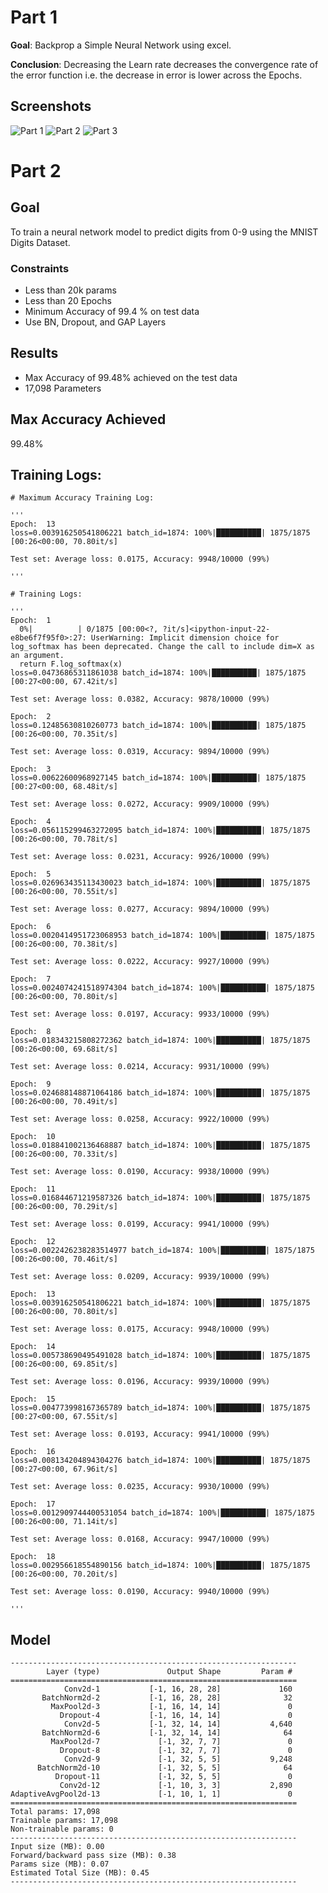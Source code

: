 # Part 1

**Goal**: Backprop a Simple Neural Network using excel.

**Conclusion**: Decreasing the Learn rate decreases the convergence rate of the error function i.e. the decrease in error is lower across the Epochs.

## Screenshots

![Part 1](https://github.com/gremlin97/EVA-8/blob/main/S4/part1.PNG)
![Part 2](https://github.com/gremlin97/EVA-8/blob/main/S4/part2.PNG)
![Part 3](https://github.com/gremlin97/EVA-8/blob/main/S4/part3.PNG)

# Part 2

## Goal

To train a neural network model to predict digits from 0-9 using the MNIST Digits Dataset.

### Constraints
* Less than 20k params
* Less than 20 Epochs
* Minimum Accuracy of 99.4 % on test data
* Use BN, Dropout, and GAP Layers

## Results
* Max Accuracy of 99.48% achieved on the test data
* 17,098 Parameters

## Max Accuracy Achieved
99.48%

## Training Logs:

```
# Maximum Accuracy Training Log:

'''
Epoch:  13
loss=0.003916250541806221 batch_id=1874: 100%|██████████| 1875/1875 [00:26<00:00, 70.80it/s]

Test set: Average loss: 0.0175, Accuracy: 9948/10000 (99%)

'''

# Training Logs:

'''
Epoch:  1
  0%|          | 0/1875 [00:00<?, ?it/s]<ipython-input-22-e8be6f7f95f0>:27: UserWarning: Implicit dimension choice for log_softmax has been deprecated. Change the call to include dim=X as an argument.
  return F.log_softmax(x)
loss=0.04736865311861038 batch_id=1874: 100%|██████████| 1875/1875 [00:27<00:00, 67.42it/s]

Test set: Average loss: 0.0382, Accuracy: 9878/10000 (99%)

Epoch:  2
loss=0.12485630810260773 batch_id=1874: 100%|██████████| 1875/1875 [00:26<00:00, 70.35it/s]

Test set: Average loss: 0.0319, Accuracy: 9894/10000 (99%)

Epoch:  3
loss=0.00622600968927145 batch_id=1874: 100%|██████████| 1875/1875 [00:27<00:00, 68.48it/s]

Test set: Average loss: 0.0272, Accuracy: 9909/10000 (99%)

Epoch:  4
loss=0.056115299463272095 batch_id=1874: 100%|██████████| 1875/1875 [00:26<00:00, 70.78it/s]

Test set: Average loss: 0.0231, Accuracy: 9926/10000 (99%)

Epoch:  5
loss=0.026963435113430023 batch_id=1874: 100%|██████████| 1875/1875 [00:26<00:00, 70.55it/s]

Test set: Average loss: 0.0277, Accuracy: 9894/10000 (99%)

Epoch:  6
loss=0.0020414951723068953 batch_id=1874: 100%|██████████| 1875/1875 [00:26<00:00, 70.38it/s]

Test set: Average loss: 0.0222, Accuracy: 9927/10000 (99%)

Epoch:  7
loss=0.0024074241518974304 batch_id=1874: 100%|██████████| 1875/1875 [00:26<00:00, 70.80it/s]

Test set: Average loss: 0.0197, Accuracy: 9933/10000 (99%)

Epoch:  8
loss=0.018343215808272362 batch_id=1874: 100%|██████████| 1875/1875 [00:26<00:00, 69.68it/s]

Test set: Average loss: 0.0214, Accuracy: 9931/10000 (99%)

Epoch:  9
loss=0.024688148871064186 batch_id=1874: 100%|██████████| 1875/1875 [00:26<00:00, 70.49it/s]

Test set: Average loss: 0.0258, Accuracy: 9922/10000 (99%)

Epoch:  10
loss=0.018841002136468887 batch_id=1874: 100%|██████████| 1875/1875 [00:26<00:00, 70.33it/s]

Test set: Average loss: 0.0190, Accuracy: 9938/10000 (99%)

Epoch:  11
loss=0.016844671219587326 batch_id=1874: 100%|██████████| 1875/1875 [00:26<00:00, 70.29it/s]

Test set: Average loss: 0.0199, Accuracy: 9941/10000 (99%)

Epoch:  12
loss=0.0022426238283514977 batch_id=1874: 100%|██████████| 1875/1875 [00:26<00:00, 70.46it/s]

Test set: Average loss: 0.0209, Accuracy: 9939/10000 (99%)

Epoch:  13
loss=0.003916250541806221 batch_id=1874: 100%|██████████| 1875/1875 [00:26<00:00, 70.80it/s]

Test set: Average loss: 0.0175, Accuracy: 9948/10000 (99%)

Epoch:  14
loss=0.005738690495491028 batch_id=1874: 100%|██████████| 1875/1875 [00:26<00:00, 69.85it/s]

Test set: Average loss: 0.0196, Accuracy: 9939/10000 (99%)

Epoch:  15
loss=0.004773998167365789 batch_id=1874: 100%|██████████| 1875/1875 [00:27<00:00, 67.55it/s]

Test set: Average loss: 0.0193, Accuracy: 9941/10000 (99%)

Epoch:  16
loss=0.008134204894304276 batch_id=1874: 100%|██████████| 1875/1875 [00:27<00:00, 67.96it/s]

Test set: Average loss: 0.0235, Accuracy: 9930/10000 (99%)

Epoch:  17
loss=0.0012909744400531054 batch_id=1874: 100%|██████████| 1875/1875 [00:26<00:00, 71.14it/s]

Test set: Average loss: 0.0168, Accuracy: 9947/10000 (99%)

Epoch:  18
loss=0.002956618554890156 batch_id=1874: 100%|██████████| 1875/1875 [00:26<00:00, 70.20it/s]

Test set: Average loss: 0.0190, Accuracy: 9940/10000 (99%)

'''

```
## Model

```
----------------------------------------------------------------
        Layer (type)               Output Shape         Param #
================================================================
            Conv2d-1           [-1, 16, 28, 28]             160
       BatchNorm2d-2           [-1, 16, 28, 28]              32
         MaxPool2d-3           [-1, 16, 14, 14]               0
           Dropout-4           [-1, 16, 14, 14]               0
            Conv2d-5           [-1, 32, 14, 14]           4,640
       BatchNorm2d-6           [-1, 32, 14, 14]              64
         MaxPool2d-7             [-1, 32, 7, 7]               0
           Dropout-8             [-1, 32, 7, 7]               0
            Conv2d-9             [-1, 32, 5, 5]           9,248
      BatchNorm2d-10             [-1, 32, 5, 5]              64
          Dropout-11             [-1, 32, 5, 5]               0
           Conv2d-12             [-1, 10, 3, 3]           2,890
AdaptiveAvgPool2d-13             [-1, 10, 1, 1]               0
================================================================
Total params: 17,098
Trainable params: 17,098
Non-trainable params: 0
----------------------------------------------------------------
Input size (MB): 0.00
Forward/backward pass size (MB): 0.38
Params size (MB): 0.07
Estimated Total Size (MB): 0.45
----------------------------------------------------------------
```


